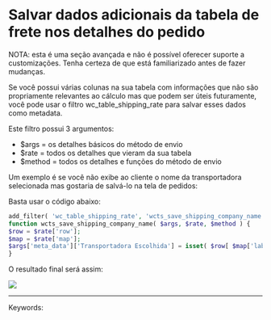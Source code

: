 # Salvar dados adicionais da tabela de frete nos detalhes do pedido

NOTA: esta é uma seção avançada e não é possível oferecer suporte a customizações. Tenha certeza de que está familiarizado antes de fazer mudanças.

Se você possui várias colunas na sua tabela com informações que não são propriamente relevantes ao cálculo mas que podem ser úteis futuramente, você pode usar o filtro wc\_table\_shipping\_rate para salvar esses dados como metadata.

Este filtro possui 3 argumentos:

-   $args = os detalhes básicos do método de envio
-   $rate = todos os detalhes que vieram da sua tabela
-   $method = todos os detalhes e funções do método de envio

Um exemplo é se você não exibe ao cliente o nome da transportadora selecionada mas gostaria de salvá-lo na tela de pedidos:

Basta usar o código abaixo:

```php
add_filter( 'wc_table_shipping_rate', 'wcts_save_shipping_company_name', 10, 3 );  
function wcts_save_shipping_company_name( $args, $rate, $method ) {  
$row = $rate['row'];  
$map = $rate['map'];  
$args['meta_data']['Transportadora Escolhida'] = isset( $row[ $map['label'] ] ) ? $row[ $map['label'] ] : 'Não foi possível identificar a transportadora'; return $args;  
}
```

  

O resultado final será assim:

[![](https://d29l98y0pmei9d.cloudfront.net/article/2624/e28cfb72-c572-4224-9b57-5abdbdf77e59.jpg)](https://d29l98y0pmei9d.cloudfront.net/article/2624/e28cfb72-c572-4224-9b57-5abdbdf77e59.jpg)

  

___

Keywords: